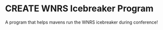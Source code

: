 # CREATE WNRS Icebreaker Program
 A program that helps mavens run the WNRS icebreaker during conference!

